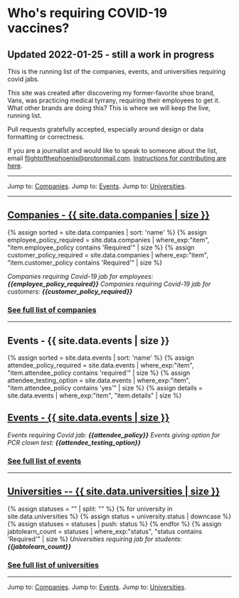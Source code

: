 # Who's requiring COVID-19 vaccines?

## Updated 2022-01-25 - still a work in progress
This is the running list of the companies, events, and universities requiring covid jabs. 

This site was created after discovering my former-favorite shoe brand, Vans, was practicing medical tyrrany, requiring their employees to get it.  What other brands are doing this? This is where we will keep the live, running list. 

Pull requests gratefully accepted, especially around design or data formatting or correctness. 

If you are a journalist and would like to speak to someone about the list, email flightofthephoenix@protonmail.com. <a href="https://github.com/flightofthephoenix007/jabwiki.github.io/blob/main/README.md">Instructions for contributing are here</a>.

---

Jump to: <a href="/companies.html">Companies</a>. Jump to: <a href="/events.html">Events</a>. Jump to: <a href="/universities.html">Universities</a>.

---

<a name="companies"></a>
## [Companies - {{ site.data.companies | size }}](/companies.html)
{% assign sorted = site.data.companies | sort: 'name' %}
{% assign employee_policy_required = site.data.companies | where_exp:"item", "item.employee_policy contains 'Required'" | size %}
{% assign customer_policy_required = site.data.companies | where_exp:"item", "item.customer_policy contains 'Required'" | size %}

  *Companies requiring Covid-19 jab for employees: **{{employee_policy_required}}***
  *Companies requiring Covid-19 jab for customers: **{{customer_policy_required}}***

### [See full list of companies](/companies.html)

---

<a name="events"></a>
## Events - {{ site.data.events | size }}
{% assign sorted = site.data.events | sort: 'name' %}
{% assign attendee_policy_required = site.data.events | where_exp:"item", "item.attendee_policy contains 'required'" | size %}
{% assign attendee_testing_option = site.data.events | where_exp:"item", "item.attendee_policy contains 'yes'" | size %}
{% assign details = site.data.events | where_exp:"item", "item.details" | size %}

## [Events - {{ site.data.events | size }}](/events.html)

  *Events requiring Covid jab: **{{attendee_policy}}***
  *Events giving option for PCR clown test: **{{attendee_testing_option}}***

### [See full list of events](/events.html)

---

<a name="universities"></a>

## [Universities -- {{ site.data.universities | size }}](/universities.html)

{% assign statuses = "" | split: "" %}
{% for university in site.data.universities %}
    {% assign status = university.status | downcase %}
    {% assign statuses = statuses | push: status %}
{% endfor %}
{% assign jabtolearn_count = statuses | where_exp:"status", "status contains 'Required'" | size %}
*Universities requiring jab for students: **{{jabtolearn_count}}***

### [See full list of universities](/universities.html)

---

Jump to: <a href="/companies.html">Companies</a>. Jump to: <a href="/events.html">Events</a>. Jump to: <a href="/universities.html">Universities</a>.
